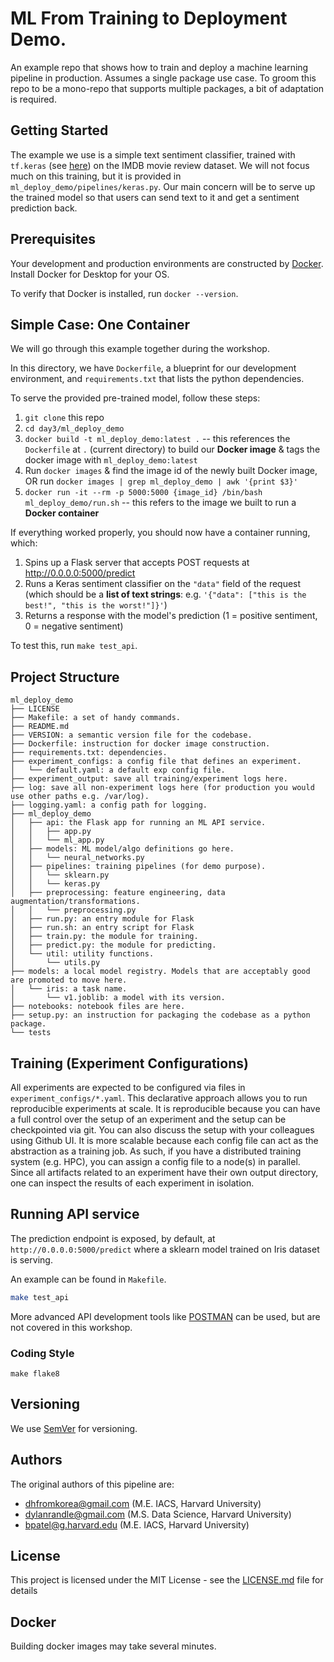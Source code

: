 # ML From Training to Deployment Demo.
An example repo that shows how to train and deploy a machine learning pipeline in production. Assumes a single package use case. To groom this repo to be a mono-repo that supports multiple packages, a bit of adaptation is required.

## Getting Started
The example we use is a simple text sentiment classifier, trained with `tf.keras` (see [here](https://www.tensorflow.org/api_docs/python/tf/keras)) on the IMDB movie review dataset. We will not focus much on this training, but it is provided in `ml_deploy_demo/pipelines/keras.py`. Our main concern will be to serve up the trained model so that users can send text to it and get a sentiment prediction back.

## Prerequisites
Your development and production environments are constructed by [Docker](https://www.docker.com/). Install Docker for Desktop for your OS.

To verify that Docker is installed, run `docker --version`.

## Simple Case: One Container
We will go through this example together during the workshop.

In this directory, we have `Dockerfile`, a blueprint for our development environment, and `requirements.txt` that lists the python dependencies.

To serve the provided pre-trained model, follow these steps:
1. `git clone` this repo
2. `cd day3/ml_deploy_demo`
3. `docker build -t ml_deploy_demo:latest .` -- this references the `Dockerfile` at `.` (current directory) to build our **Docker image** & tags the docker image with `ml_deploy_demo:latest`
4. Run `docker images` & find the image id of the newly built Docker image, OR run `docker images | grep ml_deploy_demo | awk '{print $3}'`
5. `docker run -it --rm -p 5000:5000 {image_id} /bin/bash ml_deploy_demo/run.sh` -- this refers to the image we built to run a **Docker container**

If everything worked properly, you should now have a container running, which:
1. Spins up a Flask server that accepts POST requests at http://0.0.0.0:5000/predict
2. Runs a Keras sentiment classifier on the `"data"` field of the request (which should be a **list of text strings**: e.g. `'{"data": ["this is the best!", "this is the worst!"]}'`)
3. Returns a response with the model's prediction (1 = positive sentiment, 0 = negative sentiment)

To test this, run `make test_api`.

## Project Structure
```
ml_deploy_demo
├── LICENSE
├── Makefile: a set of handy commands.
├── README.md
├── VERSION: a semantic version file for the codebase.
├── Dockerfile: instruction for docker image construction.
├── requirements.txt: dependencies.
├── experiment_configs: a config file that defines an experiment.
│   └── default.yaml: a default exp config file.
├── experiment_output: save all training/experiment logs here.
├── log: save all non-experiment logs here (for production you would use other paths e.g. /var/log).
├── logging.yaml: a config path for logging.
├── ml_deploy_demo
│   ├── api: the Flask app for running an ML API service.
│   │   ├── app.py
│   │   └── ml_app.py
│   ├── models: ML model/algo definitions go here.
│   │   └── neural_networks.py
│   ├── pipelines: training pipelines (for demo purpose).
│   │   └── sklearn.py
│   │   └── keras.py
│   ├── preprocessing: feature engineering, data augmentation/transformations.
│   │   └── preprocessing.py
│   ├── run.py: an entry module for Flask
│   ├── run.sh: an entry script for Flask
│   ├── train.py: the module for training.
│   ├── predict.py: the module for predicting.
│   └── util: utility functions.
│       └── utils.py
├── models: a local model registry. Models that are acceptably good are promoted to move here.
│   └── iris: a task name.
│       └── v1.joblib: a model with its version.
├── notebooks: notebook files are here.
├── setup.py: an instruction for packaging the codebase as a python package.
└── tests
```

## Training (Experiment Configurations)
All experiments are expected to be configured via files in `experiment_configs/*.yaml`. This declarative approach allows you
to run reproducible experiments at scale. It is reproducible because you can have a full control over the setup of an
experiment and the setup can be checkpointed via git. You can also discuss the setup with your colleagues using Github UI. It
is more scalable because each config file can act as the abstraction as a training job. As such, if you have a distributed
training system (e.g. HPC), you can assign a config file to a node(s) in parallel. Since all artifacts related to an
experiment have their own output directory, one can inspect the results of each experiment in isolation.

## Running API service
The prediction endpoint is exposed, by default, at `http://0.0.0.0:5000/predict` where a sklearn model trained on Iris dataset is serving.

An example can be found in `Makefile`.
```bash
make test_api
```
More advanced API development tools like [POSTMAN](https://www.getpostman.com/) can be used, but are not covered in this
workshop.

### Coding Style
```
make flake8
```

## Versioning
We use [SemVer](http://semver.org/) for versioning.

## Authors
The original authors of this pipeline are:
- dhfromkorea@gmail.com (M.E. IACS, Harvard University)
- dylanrandle@gmail.com (M.S. Data Science, Harvard University)
- bpatel@g.harvard.edu (M.E. IACS, Harvard University)

## License
This project is licensed under the MIT License - see the [LICENSE.md](LICENSE.md) file for details

## Docker
Building docker images may take several minutes.
